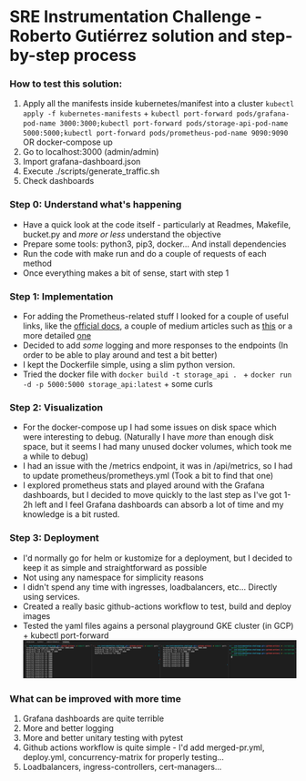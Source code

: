 # SRE Instrumentation Challenge - Roberto Gutiérrez solution and step-by-step process

### How to test this solution:
1. Apply all the manifests inside kubernetes/manifest into a cluster `kubectl apply -f kubernetes-manifests` + `kubectl port-forward pods/grafana-pod-name 3000:3000;kubectl port-forward pods/storage-api-pod-name 5000:5000;kubectl port-forward pods/prometheus-pod-name 9090:9090` OR docker-compose up
2. Go to localhost:3000 (admin/admin)
3. Import grafana-dashboard.json
4. Execute ./scripts/generate_traffic.sh
5. Check dashboards


### Step 0: Understand what's happening

- Have a quick look at the code itself - particularly at Readmes, Makefile, bucket.py and _more or less_ understand the objective
- Prepare some tools: python3, pip3, docker... And install dependencies 
- Run the code with make run and do a couple of requests of each method
- Once everything makes a bit of sense, start with step 1

### Step 1: Implementation

- For adding the Prometheus-related stuff I looked for a couple of useful links, like the [official docs](https://github.com/prometheus/client_python), a couple of medium articles such as [this](https://medium.com/@letathenasleep/exposing-python-metrics-with-prometheus-c5c837c21e4d) or a more detailed [one](https://medium.com/swlh/generate-and-track-metrics-for-flask-api-applications-using-prometheus-and-grafana-55ddd39866f0)
- Decided to add _some_ logging and more responses to the endpoints (In order to be able to play around and test a bit better)
- I kept the Dockerfile simple, using a slim python version.
- Tried the docker file with `docker build -t storage_api . ` + `docker run -d -p 5000:5000 storage_api:latest` + some curls 

### Step 2: Visualization
- For the docker-compose up I had some issues on disk space which were interesting to debug. (Naturally I have _more_ than enough disk space, but it seems I had many unused docker volumes, which took me a while to debug)
- I had an issue with the /metrics endpoint, it was in /api/metrics, so I had to update prometheus/prometheys.yml (Took a bit to find that one)
- I explored prometheus stats and played around with the Grafana dashboards, but I decided to move quickly to the last step as I've got 1-2h left and I feel Grafana dashboards can absorb a lot of time and my knowledge is a bit rusted. 

### Step 3: Deployment
- I'd normally go for helm or kustomize for a deployment, but I decided to keep it as simple and straightforward as possible
- Not using any namespace for simplicity reasons
- I didn't spend any time with ingresses, loadbalancers, etc... Directly using services. 
- Created a really basic github-actions workflow to test, build and deploy images
- Tested the yaml files agains a personal playground GKE cluster (in GCP) + kubectl port-forward
![docs/kubectl-port-forward.png](docs/kubectl-port-forward.png)

### What can be improved with more time
1. Grafana dashboards are quite terrible
2. More and better logging
3. More and better unitary testing with pytest
4. Github actions workflow is quite simple - I'd add merged-pr.yml, deploy.yml, concurrency-matrix for properly testing... 
5. Loadbalancers, ingress-controllers, cert-managers... 







